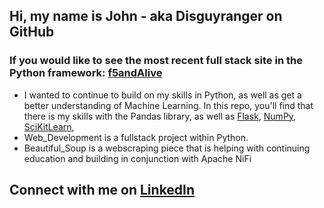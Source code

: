 ## Hi, my name is John - aka Disguyranger on GitHub

### If you would like to see the most recent full stack site in the Python framework: [f5andAlive] 

- I wanted to continue to build on my skills in Python, as well as get a better understanding of Machine Learning. In this repo, you'll find that there is my skills with the Pandas library, as well as [Flask], [NumPy], [SciKitLearn],  
- Web_Development is a fullstack project within Python. 
- Beautiful_Soup is a webscraping piece that is helping with continuing education and building in conjunction with Apache NiFi

## Connect with me on [LinkedIn]

<br />
<br />

[NumPy]: https://github.com/Vega-and-The-Salts/dataScience/blob/main/Data_Processing/dataProcessing.ipynb
[SciKitLearn]: https://github.com/Vega-and-The-Salts/Machine_Learning/blob/main/Linear_Regression/Linear_Regression.ipynb
[Flask]: https://github.com/Vega-and-The-Salts/dataScience/blob/main/Web_Development
[f5andAlive]: https://f5veandalive.herokuapp.com/
[LinkedIn]: https://www.linkedin.com/in/john-vega-3b4165161/
